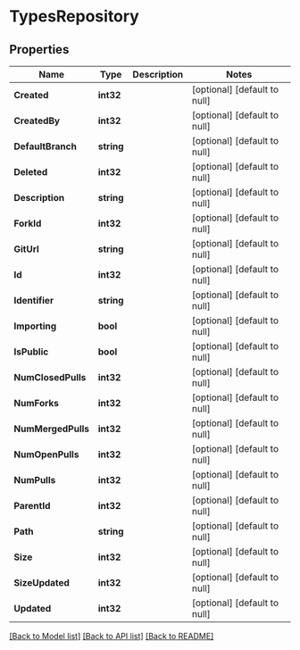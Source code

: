 # TypesRepository

## Properties
Name | Type | Description | Notes
------------ | ------------- | ------------- | -------------
**Created** | **int32** |  | [optional] [default to null]
**CreatedBy** | **int32** |  | [optional] [default to null]
**DefaultBranch** | **string** |  | [optional] [default to null]
**Deleted** | **int32** |  | [optional] [default to null]
**Description** | **string** |  | [optional] [default to null]
**ForkId** | **int32** |  | [optional] [default to null]
**GitUrl** | **string** |  | [optional] [default to null]
**Id** | **int32** |  | [optional] [default to null]
**Identifier** | **string** |  | [optional] [default to null]
**Importing** | **bool** |  | [optional] [default to null]
**IsPublic** | **bool** |  | [optional] [default to null]
**NumClosedPulls** | **int32** |  | [optional] [default to null]
**NumForks** | **int32** |  | [optional] [default to null]
**NumMergedPulls** | **int32** |  | [optional] [default to null]
**NumOpenPulls** | **int32** |  | [optional] [default to null]
**NumPulls** | **int32** |  | [optional] [default to null]
**ParentId** | **int32** |  | [optional] [default to null]
**Path** | **string** |  | [optional] [default to null]
**Size** | **int32** |  | [optional] [default to null]
**SizeUpdated** | **int32** |  | [optional] [default to null]
**Updated** | **int32** |  | [optional] [default to null]

[[Back to Model list]](../README.md#documentation-for-models) [[Back to API list]](../README.md#documentation-for-api-endpoints) [[Back to README]](../README.md)

